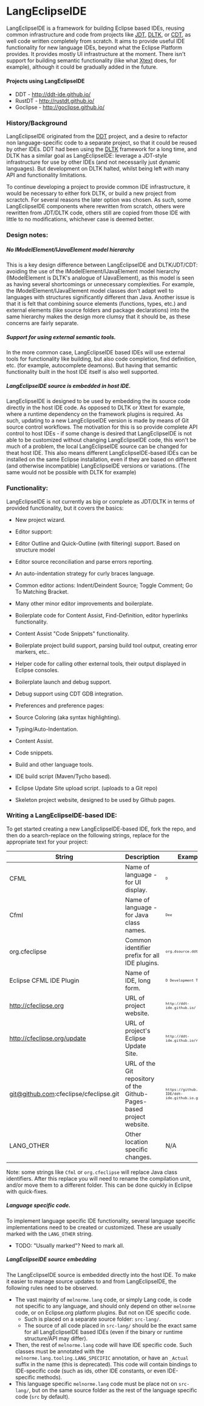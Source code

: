 LangEclipseIDE
================

LangEclipseIDE is a framework for building Eclipse based IDEs, reusing common infrastructure and code from projects like [JDT](https://eclipse.org/jdt/), [DLTK](https://eclipse.org/dltk/), or [CDT](https://eclipse.org/cdt/), as well code written completely from scratch. 
It aims to provide useful IDE functionality for new language IDEs, beyond what the Eclipse Platform provides.
It provides mostly UI infrastructure at the moment. There isn't support for building semantic functionality (like what [Xtext](https://www.eclipse.org/Xtext/) does, for example), although it could be gradually added in the future.

#### Projects using LangEclipseIDE

 * DDT - http://ddt-ide.github.io/
 * RustDT - http://rustdt.github.io/
 * Goclipse - http://goclipse.github.io/

### History/Background

LangEclipseIDE originated from the [DDT](http://ddt-ide.github.io/) project, and a desire to refactor non language-specific code to a separate project, so that it could be reused by other IDEs. DDT had been using the [DLTK](https://eclipse.org/dltk/) framework for a long time, and DLTK has a similar goal as LangEclipseIDE: leverage a JDT-style infrastructure for use by other IDEs (and not necessarily just dynamic languages). But development on DLTK halted, whilst being left with many API and functionality limitations. 

To continue developing a project to provide common IDE infrastructure, it would be necessary to either fork DLTK, or build a new project from scractch. For several reasons the later option was chosen. As such, some LangEclipseIDE components where rewritten from scratch, others were rewritten from JDT/DLTK code, others still are copied from those IDE with little to no modifications, whichever case is deemed better. 


### Design notes:

##### No IModelElement/IJavaElement model hierarchy
This is a key design difference between LangEclipseIDE and DLTK/JDT/CDT: avoiding the use of the IModelElement/IJavaElement model hierarchy (IModelElement is DLTK's analogue of IJavaElement), as this model is seen as having several shortcomings or unnecessary complexities. For example, the IModelElement/IJavaElement model classes don't adapt well to languages with structures significantly different than Java. Another issue is that it is felt that combining source elements (functions, types, etc.) and external elements (like source folders and package declarations) into the same hierarchy makes the design more clumsy that it should be, as these concerns are fairly separate.

##### Support for using external semantic tools.
In the more common case, LangEclipseIDE based IDEs will use external tools for functionality like building, but also code completion, find definition, etc. (for example, autocomplete deamons). But having that semantic functionality built in the host IDE itself is also well supported.

##### LangEclipseIDE source is embedded in host IDE.
LangEclipseIDE is designed to be used by embedding the its source code directly in the host IDE code. 
As opposed to DLTK or Xtext for example, where a runtime dependency on the framework plugins is required. 
As such, updating to a new LangEclipseIDE version is made by means of Git source control workflows. The motivation 
for this is so provide complete API control to host IDEs - if some change is desired that LangEclipseIDE is not able 
to be customized without changing LangEclipseIDE code, this won't be much of a problem, the local LangEclipseIDE source can be changed for theat host IDE. This also means different LangEclipseIDE-based IDEs can be installed on the same Eclipse installation, even if they are based on different (and otherwise incompatible) LangEclipseIDE versions or variations.
(The same would not be possible with DLTK for example)

### Functionality:

LangEclipseIDE is not currently as big or complete as JDT/DLTK in terms of provided functionality, but it covers the basics:

* New project wizard.

* Editor support:
 * Editor Outline and Quick-Outline (with filtering) support. Based on structure model
 * Editor source reconciliation and parse errors reporting.
 * An auto-indentation strategy for curly braces language.
 * Common editor actions: Indent/Deindent Source; Toggle Comment; Go To Matching Bracket.
 * Many other minor editor improvements and boilerplate.
 * Boilerplate code for Content Assist, Find-Definition, editor hyperlinks functionality.

* Content Assist "Code Snippets" functionality.

* Boilerplate project build support, parsing build tool output, creating error markers, etc..
 * Helper code for calling other external tools, their output displayed in Eclipse consoles.

* Boilerplate launch and debug support.
 * Debug support using CDT GDB integration.

* Preferences and preference pages: 
 * Source Coloring (aka syntax highlighting).
 * Typing/Auto-Indentation.
 * Content Assist.
 * Code snippets.
 * Build and other language tools.

* IDE build script (Maven/Tycho based).
 * Eclipse Update Site upload script. (uploads to a Git repo)
 * Skeleton project website, designed to be used by Github pages.

 
### Writing a LangEclipseIDE-based IDE:

To get started creating a new LangEclipseIDE-based IDE, fork the repo, and then do a search-replace on the following strings, replace for the appropriate text for your project:

| String 	| Description | Example |
|---------	|--------------	| -----	|
|CFML  | Name of language - for UI display. | <sub><sup>`D`</sup></sub> |
|Cfml |  Name of language - for Java class names.| <sub><sup>`Dee`</sup></sub> |
|org.cfeclipse | Common identifier prefix for all IDE plugins. | <sub><sup>`org.dsource.ddt`</sup></sub> |
|Eclipse CFML IDE Plugin   | Name of IDE, long form. | <sub><sup>`D Development Tools`</sup></sub> |
|http://cfeclipse.org   |  URL of project website. | <sub><sup>`http://ddt-ide.github.io/`</sup></sub> |
|http://cfeclipse.org/update| URL of project's Eclipse Update Site. | <sub><sup>`http://ddt-ide.github.io/releases`</sup></sub> |
|git@github.com:cfeclipse/cfeclipse.git| URL of the Git repository of the Github-Pages-based project website. | <sub><sup>`https://github.com/DDT-IDE/ddt-ide.github.io.git`</sup></sub>  |
|LANG_OTHER      | Other location specific changes. | N/A |

Note: some strings like `Cfml` or `org.cfeclipse`  will replace Java class identifiers. After this replace you will need to rename the compilation unit, and/or move them to a different folder. This can be done quickly in Eclipse with quick-fixes.

##### Language specific code.
To implement language specific IDE functionality, several language specific implementations need to be created or customized. These are usually marked with the `LANG_OTHER` string.

* TODO: "Usually marked"? Need to mark all. 

##### LangEclipseIDE source embedding
The LangEclipseIDE source is embedded directly into the host IDE. To make it easier to manage source updates to and from LangEclipseIDE, the following rules need to be observed. 

 * The vast majority of `melnorme.lang` code, or simply Lang code, is code not specific to any language, and should only depend on other `melnorme` code, or on Eclipse.org platform plugins. But not on IDE specific code.   
   * Such is placed on a separate source folder: `src-lang/`.
   * The source of all code placed in `src-lang/` should be the exact same for all LangEclipseIDE based IDEs (even if the binary or runtime structure/API may differ).
 * Then, the rest of `melnorme.lang` code will have IDE specific code. Such classes must be annotated with the `melnorme.lang.tooling.LANG_SPECIFIC` annotation, or have an `_Actual` suffix in the name (this is deprecated). This code will contain bindings to IDE-specific code (such as ids, other IDE constants, or even IDE-specific methods).
  * This language specific `melnorme.lang` code must be place not on `src-lang/`, but on the same source folder as the rest of the language specific code (`src` by default).
